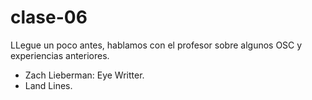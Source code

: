 # clase-06

LLegue un poco antes, hablamos con el profesor sobre algunos OSC y experiencias anteriores.
- Zach Lieberman: Eye Writter.
- Land Lines.
